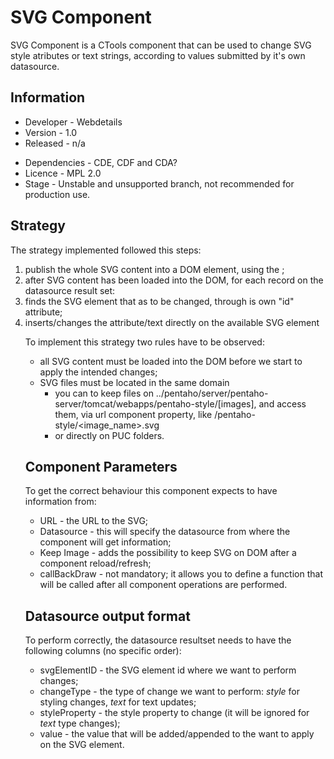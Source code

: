 # SVG Component

SVG Component is a CTools component that can be used to change SVG style atributes or text strings, according to values submitted by it's own datasource.

## Information

* Developer - Webdetails
* Version - 1.0
* Released - n/a
- Dependencies - CDE, CDF and CDA?
- Licence - MPL 2.0
- Stage - Unstable and unsupported branch, not recommended for production use.

## Strategy

The strategy implemented followed this steps:
                
1. publish the whole SVG content into a DOM element, using the <object>;
1. after SVG content has been loaded into the DOM, for each record on the datasource result set:
  1. finds the SVG element that as to be changed, through is own "id" attribute;
  1. inserts/changes the attribute/text directly on the available SVG element

To implement this strategy two rules have to be observed:

* all SVG content must be loaded into the DOM before we start to apply the intended changes;
* SVG files must be located in the same domain
  * you can to keep files on ../pentaho/server/pentaho-server/tomcat/webapps/pentaho-style/[images], and access them, via url component property, like /pentaho-style/<image_name>.svg
  * or directly on PUC folders.

## Component Parameters

To get the correct behaviour this component expects to have information from:

* URL - the URL to the SVG;
* Datasource - this will specify the datasource from where the component will get information;
* Keep Image - adds the possibility to keep SVG on DOM after a component reload/refresh;
* callBackDraw - not mandatory; it allows you to define a function that will be called after all component operations are performed.

## Datasource output format

To perform correctly, the datasource resultset needs to have the following columns (no specific order):

* svgElementID - the SVG element id where we want to perform changes;
* changeType - the type of change we want to perform: _style_ for styling changes, _text_ for text updates;
* styleProperty - the style property to change (it will be ignored for _text_ type changes);
* value - the value that will be added/appended to the want to apply on the SVG element.
